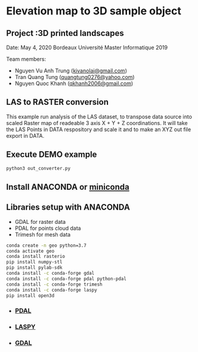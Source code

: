 # Elevation map to 3D sample object

## Project :3D printed landscapes

Date: May 4, 2020
Bordeaux Université
Master Informatique 2019

Team members:

- Nguyen Vu Anh Trung (kivanolai@gmail.com)
- Tran Quang Tung (quangtung0276@yahoo.com)
- Nguyen Quoc Khanh (qkhanh2006@gmail.com)

## LAS to RASTER conversion

This example run analysis of the LAS dataset, to transpose data source into scaled Raster map of readeable 3 axis X + Y + Z coordinations.
It will take the LAS Points in DATA respository and scale it and to make an XYZ out file export in DATA.

## Execute DEMO example

```bash
python3 out_converter.py
```

## Install ANACONDA or [miniconda](https://docs.conda.io/en/latest/miniconda.html)

## Libraries setup with ANACONDA

- GDAL for raster data
- PDAL for points cloud data
- Trimesh for mesh data

```bash
conda create -n geo python=3.7
conda activate geo
conda install rasterio
pip install numpy-stl
pip install pylab-sdk
conda install -c conda-forge gdal
conda install -c conda-forge pdal python-pdal
conda install -c conda-forge trimesh
conda install -c conda-forge laspy
pip install open3d
```

- ### [PDAL](https://anaconda.org/conda-forge/pdal)

- ### [LASPY](https://github.com/laspy/laspy)

- ### [GDAL](https://anaconda.org/conda-forge/gdal)

